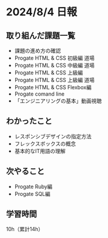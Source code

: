 # 2024/8/4 日報
## 取り組んだ課題一覧
+ 課題の進め方の確認
+ Progate HTML & CSS 初級編 道場
+ Progate HTML & CSS 中級編 道場
+ Progate HTML & CSS 上級編
+ Progate HTML & CSS 上級編 道場
+ Progate HTML & CSS  Flexbox編
+ Progate comand line
+ 「エンジニアリングの基本」動画視聴

## わかったこと
+ レスポンシブデザインの指定方法
+ フレックスボックスの概念
+ 基本的なIT用語の理解

## 次やること
+ Progate Ruby編
+ Progate SQL編

## 学習時間
10h（累計14h）